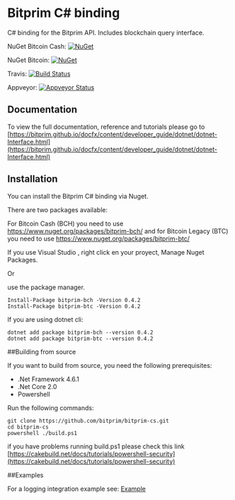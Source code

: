 # Bitprim C# binding

C# binding for the Bitprim API.
Includes blockchain query interface. 

NuGet Bitcoin Cash:
[![NuGet](https://img.shields.io/nuget/v/bitprim-bch.svg)](https://www.nuget.org/packages/bitprim-bch)

NuGet Bitcoin:
[![NuGet](https://img.shields.io/nuget/v/bitprim-btc.svg)](https://www.nuget.org/packages/bitprim-btc)

Travis: [![Build Status](https://travis-ci.org/bitprim/bitprim-cs.svg?branch=dev)](https://travis-ci.org/bitprim/bitprim-cs)

Appveyor: [![Appveyor Status](https://ci.appveyor.com/api/projects/status/github/bitprim/bitprim-cs?branch=dev&svg=true)](https://ci.appveyor.com/project/bitprim/bitprim-cs?branch=dev)

[comment]: # (TODO Implement a test coverage badge)


## Documentation

To view the full documentation, reference and tutorials please go to [https://bitprim.github.io/docfx/content/developer_guide/dotnet/dotnet-Interface.html](https://bitprim.github.io/docfx/content/developer_guide/dotnet/dotnet-Interface.html)

## Installation

You can install the Bitprim C# binding via Nuget.

There are two packages available:

For Bitcoin Cash (BCH) you need to use  https://www.nuget.org/packages/bitprim-bch/ 
and for Bitcoin Legacy (BTC) you need to use https://www.nuget.org/packages/bitprim-btc/

If you use Visual Studio , right click en your proyect, Manage Nuget Packages.

Or

use the package manager.

```
Install-Package bitprim-bch -Version 0.4.2
Install-Package bitprim-btc -Version 0.4.2
```

If you are using dotnet cli:

```
dotnet add package bitprim-bch --version 0.4.2
dotnet add package bitprim-btc --version 0.4.2
```

##Building from source

If you want to build from source, you need the following prerequisites:

* .Net Framework 4.6.1
* .Net Core 2.0
* Powershell

Run the following commands:

```
git clone https://github.com/bitprim/bitprim-cs.git
cd bitprim-cs
powershell ./build.ps1
```

if you have problems running build.ps1 please check this link 
[https://cakebuild.net/docs/tutorials/powershell-security](https://cakebuild.net/docs/tutorials/powershell-security)



##Examples

For a logging integration example see: [Example](https://github.com/bitprim/bitprim-cs/tree/dev/bitprim.console)

